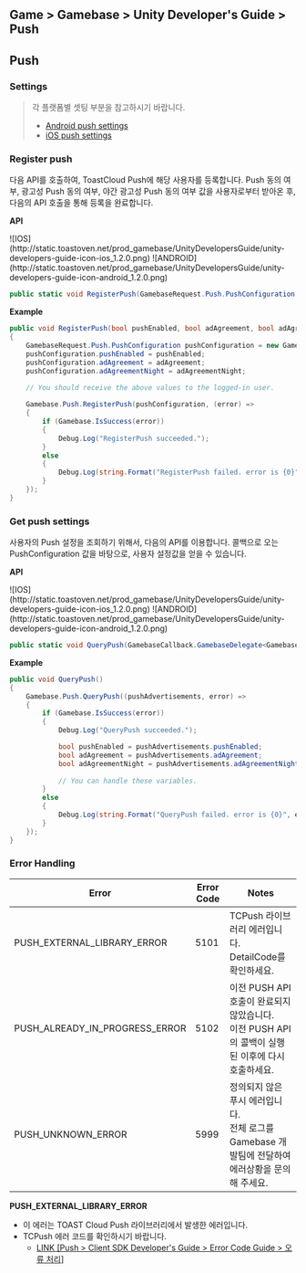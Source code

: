 ## Game > Gamebase > Unity Developer's Guide > Push


## Push

### Settings

> 각 플랫폼별 셋팅 부분을 참고하시기 바랍니다.
> * [Android push settings](aos-push#settings)
> * [iOS push settings](ios-push#project-settings)


### Register push

다음 API를 호출하여, ToastCloud Push에 해당 사용자를 등록합니다.
Push 동의 여부, 광고성 Push 동의 여부, 야간 광고성 Push 동의 여부 값을 사용자로부터 받아온 후, 다음의 API 호출을 통해 등록을 완료합니다.

**API**
<div align="left" width = "100">
![IOS](http://static.toastoven.net/prod_gamebase/UnityDevelopersGuide/unity-developers-guide-icon-ios_1.2.0.png)
![ANDROID](http://static.toastoven.net/prod_gamebase/UnityDevelopersGuide/unity-developers-guide-icon-android_1.2.0.png)
</div>

```cs
public static void RegisterPush(GamebaseRequest.Push.PushConfiguration pushConfiguration, GamebaseCallback.ErrorDelegate callback)
```

**Example**

```cs
public void RegisterPush(bool pushEnabled, bool adAgreement, bool adAgreementNight)
{
    GamebaseRequest.Push.PushConfiguration pushConfiguration = new GamebaseRequest.Push.PushConfiguration();
    pushConfiguration.pushEnabled = pushEnabled;
    pushConfiguration.adAgreement = adAgreement;
    pushConfiguration.adAgreementNight = adAgreementNight;

	// You should receive the above values to the logged-in user.
    
    Gamebase.Push.RegisterPush(pushConfiguration, (error) =>
    {
        if (Gamebase.IsSuccess(error))
        {
        	Debug.Log("RegisterPush succeeded.");
        }
        else
        {
            Debug.Log(string.Format("RegisterPush failed. error is {0}", error));
        }
    });
}
```

### Get push settings

사용자의 Push 설정을 조회하기 위해서, 다음의 API를 이용합니다.
콜백으로 오는 PushConfiguration 값을 바탕으로, 사용자 설정값을 얻을 수 있습니다.

**API**
<div align="left" width = "100">
![IOS](http://static.toastoven.net/prod_gamebase/UnityDevelopersGuide/unity-developers-guide-icon-ios_1.2.0.png)
![ANDROID](http://static.toastoven.net/prod_gamebase/UnityDevelopersGuide/unity-developers-guide-icon-android_1.2.0.png)
</div>

```cs
public static void QueryPush(GamebaseCallback.GamebaseDelegate<GamebaseResponse.Push.PushConfiguration> callback)
```

**Example**

```cs
public void QueryPush()
{
    Gamebase.Push.QueryPush((pushAdvertisements, error) =>
    {
        if (Gamebase.IsSuccess(error))
        {
            Debug.Log("QueryPush succeeded.");

            bool pushEnabled = pushAdvertisements.pushEnabled;
            bool adAgreement = pushAdvertisements.adAgreement;
            bool adAgreementNight = pushAdvertisements.adAgreementNight;
            
            // You can handle these variables.
        }
        else
        {
            Debug.Log(string.Format("QueryPush failed. error is {0}", error));
        }
    });
}
```

### Error Handling

| Error | Error Code | Notes |
| ----- | ---------- | ----- |
| PUSH_EXTERNAL_LIBRARY_ERROR | 5101 | TCPush 라이브러리 에러입니다.<br>DetailCode를 확인하세요. |
| PUSH_ALREADY_IN_PROGRESS_ERROR | 5102 | 이전 PUSH API 호출이 완료되지 않았습니다.<br>이전 PUSH API의 콜백이 실행된 이후에 다시 호출하세요. |
| PUSH_UNKNOWN_ERROR | 5999 | 정의되지 않은 푸시 에러입니다.<br>전체 로그를 Gamebase 개발팀에 전달하여 에러상황을 문의해 주세요. |

**PUSH_EXTERNAL_LIBRARY_ERROR**
* 이 에러는 TOAST Cloud Push 라이브러리에서 발생한 에러입니다.
* TCPush 에러 코드를 확인하시기 바랍니다.
	* [LINK \[Push > Client SDK Developer's Guide > Error Code Guide > 오류 처리\]](http://docs.cloud.toast.com/ko/Notification/Push/ko/Client%20SDK%20Guide/#_5)

